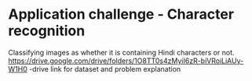 # Application challenge - Character recognition 
Classifying images as whether it is containing Hindi characters or not.
https://drive.google.com/drive/folders/1O8TT0s4zMyiI6zR-biVRoiLiAUy-W1H0 -drive link for dataset and problem explanation
